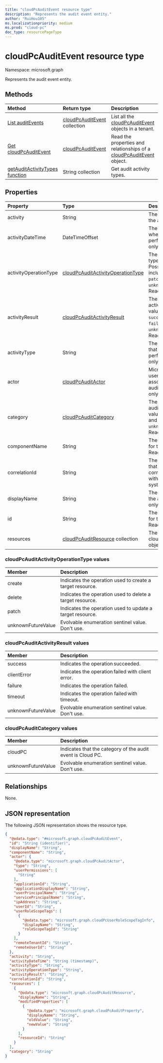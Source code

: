 ```yaml
---
title: "cloudPcAuditEvent resource type"
description: "Represents the audit event entity."
author: "RuiHou105"
ms.localizationpriority: medium
ms.prod: "cloud-pc"
doc_type: resourcePageType
---
```


# cloudPcAuditEvent resource type

Namespace: microsoft.graph

Represents the audit event entity.

## Methods

|Method|Return type|Description|
|:---|:---|:---|
|[List auditEvents](../api/virtualendpoint-list-auditevents.md)|[cloudPcAuditEvent](../resources/cloudpcauditevent.md) collection|List all the [cloudPcAuditEvent](../resources/cloudpcauditevent.md) objects in a tenant.|
|[Get cloudPcAuditEvent](../api/cloudpcauditevent-get.md)|[cloudPcAuditEvent](../resources/cloudpcauditevent.md)|Read the properties and relationships of a [cloudPcAuditEvent](../resources/cloudpcauditevent.md) object.|
|[getAuditActivityTypes function](../api/cloudpcauditevent-getauditactivitytypes.md)|String collection|Get audit activity types.|

## Properties

|Property|Type|Description|
|:---|:---|:---|
|activity|String|The friendly name of the audit activity.|
|activityDateTime|DateTimeOffset|The date time in UTC when the activity was performed. Read-only.|
|activityOperationType|[cloudPcAuditActivityOperationType](#cloudpcauditactivityoperationtype-values)|The HTTP operation type of the activity. Possible values include `create`, `delete`, `patch` and `unknownFutureValue`. Read-only.|
|activityResult|[cloudPcAuditActivityResult](#cloudpcauditactivityresult-values)|The result of the activity. Possible values include `success`, `clientError`, `failure`, `timeout` and `unknownFutureValue`. Read-only.|
|activityType|String|The type of activity that was performed. Read-only.|
|actor|[cloudPcAuditActor](../resources/cloudpcauditactor.md)|Microsoft Entra ID user and application associated with the audit event. Read-only.|
|category|[cloudPcAuditCategory](#cloudpcauditcategory-values)|The category of the audit event. Possible values include `cloudPC` and `unknownFutureValue`. Read-only.|
|componentName|String|The component name for the audit event. Read-only.|
|correlationId|String|The client request ID that is used to correlate activity within the system. Read-only.|
|displayName|String|The display name for the audit event. Read-only.|
|id|String|The unique identifier for the audit event. Read-only.|
|resources|[cloudPcAuditResource](../resources/cloudpcauditresource.md) collection|The list of cloudPcAuditResource objects. Read-only.|


### cloudPcAuditActivityOperationType values

|Member|Description|
|:---|:---|
|create|Indicates the operation used to create a target resource.|
|delete|Indicates the operation used to delete a target resource.|
|patch|Indicates the operation used to update a target resource.|
|unknownFutureValue|Evolvable enumeration sentinel value. Don't use.|

### cloudPcAuditActivityResult values

|Member|Description|
|:---|:---|
|success|Indicates the operation succeeded.|
|clientError|Indicates the operation failed with client error.|
|failure|Indicates the operation failed.|
|timeout|Indicates the operation failed with timeout.|
|unknownFutureValue|Evolvable enumeration sentinel value. Don't use.|

### cloudPcAuditCategory values

|Member|Description|
|:---|:---|
|cloudPC|Indicates that the category of the audit event is Cloud PC.|
|unknownFutureValue |Evolvable enumeration sentinel value. Don't use.|

## Relationships

None.

## JSON representation

The following JSON representation shows the resource type.
<!-- {
  "blockType": "resource",
  "keyProperty": "id",
  "@odata.type": "microsoft.graph.cloudPcAuditEvent",
  "baseType": "microsoft.graph.entity",
  "openType": false
}
-->

``` json
{
  "@odata.type": "#microsoft.graph.cloudPcAuditEvent",
  "id": "String (identifier)",
  "displayName": "String",
  "componentName": "String",
  "actor": {
    "@odata.type": "microsoft.graph.cloudPcAuditActor",
    "type": "String",
    "userPermissions": [
      "String"
    ],
    "applicationId": "String",
    "applicationDisplayName": "String",
    "userPrincipalName": "String",
    "servicePrincipalName": "String",
    "ipAddress": "String",
    "userId": "String",
    "userRoleScopeTags": [
      {
        "@odata.type": "microsoft.graph.cloudPcUserRoleScopeTagInfo",
        "displayName": "String",
        "roleScopeTagId": "String"
      }
    ],
    "remoteTenantId": "String",
    "remoteUserId": "String"
  },
  "activity": "String",
  "activityDateTime": "String (timestamp)",
  "activityType": "String",
  "activityOperationType": "String",
  "activityResult": "String",
  "correlationId": "String",
  "resources": [
    {
      "@odata.type": "microsoft.graph.cloudPcAuditResource",
      "displayName": "String",
      "modifiedProperties": [
        {
          "@odata.type": "microsoft.graph.cloudPcAuditProperty",
          "displayName": "String",
          "oldValue": "String",
          "newValue": "String"
        }
      ],
      "resourceId": "String"
    }
  ],
  "category": "String"
}
```
